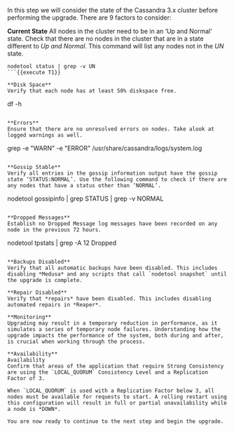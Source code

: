 In this step we will consider the state of the Cassandra 3.x cluster before performing the upgrade. There are 9 factors to consider:

**Current State**
All nodes in the cluster need to be in an ‘Up and Normal’ state. Check that there are no nodes in the cluster that are in a state different to *Up and Normal*. This command will list any nodes not in the *UN* state.
```
nodetool status | grep -v UN
```{{execute T1}}

**Disk Space**
Verify that each node has at least 50% diskspace free.
```
df -h
```{{execute T1}}

**Errors**
Ensure that there are no unresolved errors on nodes. Take alook at logged warnings as well.

```
grep -e "WARN" -e "ERROR" /usr/share/cassandra/logs/system.log
```{{execute T1}}

**Gossip Stable**
Verify all entries in the gossip information output have the gossip state ‘STATUS:NORMAL’. Use the following command to check if there are any nodes that have a status other than ‘NORMAL’.
```
nodetool gossipinfo | grep STATUS | grep -v NORMAL
```{{execute T1}}

**Dropped Messages**
Establish no Dropped Message log messages have been recorded on any node in the previous 72 hours.
```
nodetool tpstats | grep -A 12 Dropped
```{{execute T1}}

**Backups Disabled**
Verify that all automatic backups have been disabled. This includes disabling *Medusa* and any scripts that call `nodetool snapshot` until the upgrade is complete.

**Repair Disabled**
Verify that *repairs* have been disabled. This includes disabling automated repairs in *Reaper*.

**Monitoring**
Upgrading may result in a temporary reduction in performance, as it simulates a series of temporary node failures. Understanding how the upgrade impacts the performance of the system, both during and after, is crucial when working through the process. 

**Availability**
Availability
Confirm that areas of the application that require Strong Consistency are using the `LOCAL_QUORUM` Consistency Level and a Replication Factor of 3.

When `LOCAL_QUORUM` is used with a Replication Factor below 3, all nodes must be available for requests to start. A rolling restart using this configuration will result in full or partial unavailability while a node is *DOWN*. 

You are now ready to continue to the next step and begin the upgrade.

